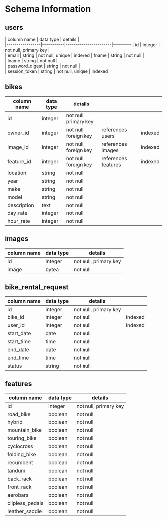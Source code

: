 # Schema Information

## users
| column name     | data type | details               |         
|-----------------|-----------|-----------------------|---------
| id              | integer   | not null, primary key |         
| email           | string    | not null, unique      | indexed 
| fname           | string    | not null              |         
| lname           | string    | not null              |         
| password_digest | string    | not null              |         
| session_token   | string    | not null, unique      | indexed 

## bikes
| column name | data type | details               |                     |         |
|-------------|-----------|-----------------------|---------------------|---------|
| id          | integer   | not null, primary key |                     |         |
| owner_id    | integer   | not null, foreign key | references users    | indexed |
| image_id    | integer   | not null, foreign key | references images   | indexed |
| feature_id  | integer   | not null, foreign key | references features | indexed |
| location    | string    | not null              |                     |         |
| year        | string    | not null              |                     |         |
| make        | string    | not null              |                     |         |
| model       | string    | not null              |                     |         |
| description | text      | not null              |                     |         |
| day_rate    | integer   | not null              |                     |         |
| hour_rate   | integer   | not null              |                     |         |

## images
| column name | data type | details               |
|-------------|-----------|-----------------------|
| id          | integer   | not null, primary key |
| image       | bytea     | not null              |

## bike_rental_request
| column name | data type | details               |         |
|-------------|-----------|-----------------------|---------|
| id          | integer   | not null, primary key |         |
| bike_id     | integer   | not null              | indexed |
| user_id     | integer   | not null              | indexed |
| start_date  | date      | not null              |         |
| start_time  | time      | not null              |         |
| end_date    | date      | not null              |         |
| end_time    | time      | not null              |         |
| status      | string    | not null              |         |

## features
| column name     | data type | details               |
|-----------------|-----------|-----------------------|
| id              | integer   | not null, primary key |
| road_bike       | boolean   | not null              |
| hybrid          | boolean   | not null              |
| mountain_bike   | boolean   | not null              |
| touring_bike    | boolean   | not null              |
| cyclocross      | boolean   | not null              |
| folding_bike    | boolean   | not null              |
| recumbent       | boolean   | not null              |
| tandum          | boolean   | not null              |
| back_rack       | boolean   | not null              |
| front_rack      | boolean   | not null              |
| aerobars        | boolean   | not null              |
| clipless_pedals | boolean   | not null              |
| leather_saddle  | boolean   | not null              |



